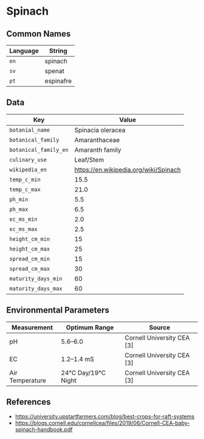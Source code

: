 # Spinach

## Common Names

Language|String
-|-
`en`|spinach
`sv`|spenat
`pt`|espinafre


## Data

Key|Value
-|-
`botanial_name`|Spinacia oleracea
`botanical_family`|Amaranthaceae
`botanical_family_en`|Amaranth family
`culinary_use`|Leaf/Stem
`wikipedia_en`|https://en.wikipedia.org/wiki/Spinach
`temp_c_min`|15.5
`temp_c_max`|21.0
`ph_min`|5.5
`ph_max`|6.5
`ec_ms_min`|2.0
`ec_ms_max`|2.5
`height_cm_min`|15
`height_cm_max`|25
`spread_cm_min`|15
`spread_cm_max`|30
`maturity_days_min`|60
`maturity_days_max`|60


## Environmental Parameters

Measurement | Optimum Range | Source
--- | --- | ---
pH | 5.6–6.0 | Cornell University CEA [3]
EC | 1.2–1.4 mS | Cornell University CEA [3]
Air Temperature | 24°C Day/19°C Night | Cornell University CEA [3]


## References

* https://university.upstartfarmers.com/blog/best-crops-for-raft-systems
* https://blogs.cornell.edu/cornellcea/files/2019/06/Cornell-CEA-baby-spinach-handbook.pdf
